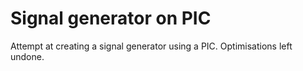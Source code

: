 # Signal generator on PIC
Attempt at creating a signal generator using a PIC. Optimisations left undone. 
